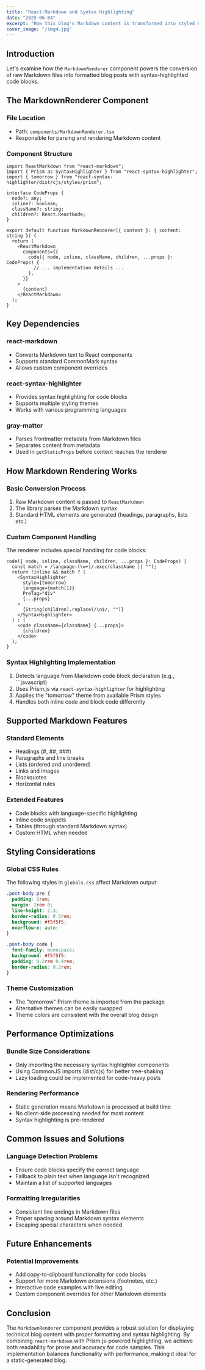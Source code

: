 ```yaml
---
title: "React-Markdown and Syntax Highlighting"
date: "2025-06-04"
excerpt: "How this blog's Markdown content is transformed into styled HTML."
cover_image: "/img4.jpg"
---
```


## Introduction

Let's examine how the `MarkdownRenderer` component powers the conversion of raw Markdown files into formatted blog posts with syntax-highlighted code blocks.

## The MarkdownRenderer Component

### File Location

- Path: `components/MarkdownRenderer.tsx`
- Responsible for parsing and rendering Markdown content

### Component Structure

```tsx
import ReactMarkdown from "react-markdown";
import { Prism as SyntaxHighlighter } from "react-syntax-highlighter";
import { tomorrow } from "react-syntax-highlighter/dist/cjs/styles/prism";

interface CodeProps {
  node?: any;
  inline?: boolean;
  className?: string;
  children?: React.ReactNode;
}

export default function MarkdownRenderer({ content }: { content: string }) {
  return (
    <ReactMarkdown
      components={{
        code({ node, inline, className, children, ...props }: CodeProps) {
          // ... implementation details ...
        },
      }}
    >
      {content}
    </ReactMarkdown>
  );
}
```

## Key Dependencies

### react-markdown

- Converts Markdown text to React components
- Supports standard CommonMark syntax
- Allows custom component overrides

### react-syntax-highlighter

- Provides syntax highlighting for code blocks
- Supports multiple styling themes
- Works with various programming languages

### gray-matter

- Parses frontmatter metadata from Markdown files
- Separates content from metadata
- Used in `getStaticProps` before content reaches the renderer

## How Markdown Rendering Works

### Basic Conversion Process

1. Raw Markdown content is passed to `ReactMarkdown`
2. The library parses the Markdown syntax
3. Standard HTML elements are generated (headings, paragraphs, lists etc.)

### Custom Component Handling

The renderer includes special handling for code blocks:

```tsx
code({ node, inline, className, children, ...props }: CodeProps) {
  const match = /language-(\w+)/.exec(className || "");
  return !inline && match ? (
    <SyntaxHighlighter
      style={tomorrow}
      language={match[1]}
      PreTag="div"
      {...props}
    >
      {String(children).replace(/\n$/, "")}
    </SyntaxHighlighter>
  ) : (
    <code className={className} {...props}>
      {children}
    </code>
  );
}
```

### Syntax Highlighting Implementation

1. Detects language from Markdown code block declaration (e.g., ```javascript)
2. Uses Prism.js via `react-syntax-highlighter` for highlighting
3. Applies the "tomorrow" theme from available Prism styles
4. Handles both inline code and block code differently

## Supported Markdown Features

### Standard Elements

- Headings (#, ##, ###)
- Paragraphs and line breaks
- Lists (ordered and unordered)
- Links and images
- Blockquotes
- Horizontal rules

### Extended Features

- Code blocks with language-specific highlighting
- Inline code snippets
- Tables (through standard Markdown syntax)
- Custom HTML when needed

## Styling Considerations

### Global CSS Rules

The following styles in `globals.css` affect Markdown output:

```css
.post-body pre {
  padding: 2rem;
  margin: 2rem 0;
  line-height: 2.3;
  border-radius: 0.5rem;
  background: #f5f5f5;
  overflow-x: auto;
}

.post-body code {
  font-family: monospace;
  background: #f5f5f5;
  padding: 0.2rem 0.4rem;
  border-radius: 0.2rem;
}
```

### Theme Customization

- The "tomorrow" Prism theme is imported from the package
- Alternative themes can be easily swapped
- Theme colors are consistent with the overall blog design

## Performance Optimizations

### Bundle Size Considerations

- Only importing the necessary syntax highlighter components
- Using CommonJS imports (dist/cjs) for better tree-shaking
- Lazy loading could be implemented for code-heavy posts

### Rendering Performance

- Static generation means Markdown is processed at build time
- No client-side processing needed for most content
- Syntax highlighting is pre-rendered

## Common Issues and Solutions

### Language Detection Problems

- Ensure code blocks specify the correct language
- Fallback to plain text when language isn't recognized
- Maintain a list of supported languages

### Formatting Irregularities

- Consistent line endings in Markdown files
- Proper spacing around Markdown syntax elements
- Escaping special characters when needed

## Future Enhancements

### Potential Improvements

- Add copy-to-clipboard functionality for code blocks
- Support for more Markdown extensions (footnotes, etc.)
- Interactive code examples with live editing
- Custom component overrides for other Markdown elements

## Conclusion

The `MarkdownRenderer` component provides a robust solution for displaying technical blog content with proper formatting and syntax highlighting. By combining `react-markdown` with Prism.js-powered highlighting, we achieve both readability for prose and accuracy for code samples. This implementation balances functionality with performance, making it ideal for a static-generated blog.
